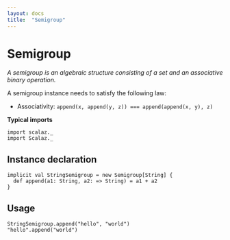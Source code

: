 ```yaml
---
layout: docs
title:  "Semigroup"
---
```


# Semigroup

*A semigroup is an algebraic structure consisting of a set and an associative binary operation.*

A semigroup instance needs to satisfy the following law:

- Associativity: `append(x, append(y, z)) === append(append(x, y), z)`

**Typical imports**
```tut:silent
import scalaz._
import Scalaz._
```

## Instance declaration

```tut
implicit val StringSemigroup = new Semigroup[String] {
  def append(a1: String, a2: => String) = a1 + a2
}
```

## Usage

```tut
StringSemigroup.append("hello", "world")
"hello".append("world")
```
